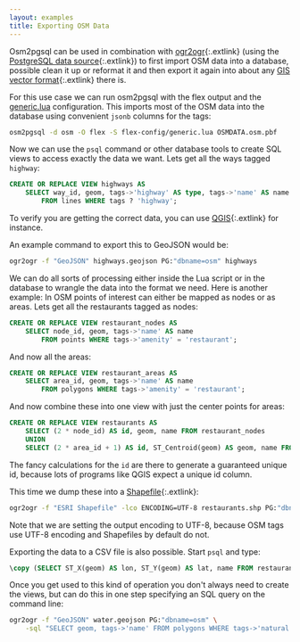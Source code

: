 ```yaml
---
layout: examples
title: Exporting OSM Data
---
```


Osm2pgsql can be used in combination with
[ogr2ogr](https://gdal.org/programs/ogr2ogr.html){:.extlink} (using the
[PostgreSQL data source](https://gdal.org/drivers/vector/pg.html){:.extlink})
to first import OSM data into a database, possible clean it up or reformat it
and then export it again into about any [GIS vector
format](https://gdal.org/drivers/vector/index.html){:.extlink} there is.

For this use case we can run osm2pgsql with the flex output and the
[generic.lua](https://github.com/openstreetmap/osm2pgsql/blob/master/flex-config/generic.lua)
configuration. This imports most of the OSM data into the database using
convenient `jsonb` columns for the tags:

```sh
osm2pgsql -d osm -O flex -S flex-config/generic.lua OSMDATA.osm.pbf
```

Now we can use the `psql` command or other database tools to create SQL views
to access exactly the data we want. Lets get all the ways tagged `highway`:

```sql
CREATE OR REPLACE VIEW highways AS
    SELECT way_id, geom, tags->'highway' AS type, tags->'name' AS name
        FROM lines WHERE tags ? 'highway';
```

To verify you are getting the correct data, you can use
[QGIS](https://qgis.org){:.extlink} for instance.

An example command to export this to GeoJSON would be:

```sh
ogr2ogr -f "GeoJSON" highways.geojson PG:"dbname=osm" highways
```

We can do all sorts of processing either inside the Lua script or in the
database to wrangle the data into the format we need. Here is another example:
In OSM points of interest can either be mapped as nodes or as areas. Lets
get all the restaurants tagged as nodes:

```sql
CREATE OR REPLACE VIEW restaurant_nodes AS
    SELECT node_id, geom, tags->'name' AS name
        FROM points WHERE tags->'amenity' = 'restaurant';
```

And now all the areas:

```sql
CREATE OR REPLACE VIEW restaurant_areas AS
    SELECT area_id, geom, tags->'name' AS name
        FROM polygons WHERE tags->'amenity' = 'restaurant';
```

And now combine these into one view with just the center points for areas:

```sql
CREATE OR REPLACE VIEW restaurants AS
    SELECT (2 * node_id) AS id, geom, name FROM restaurant_nodes
    UNION
    SELECT (2 * area_id + 1) AS id, ST_Centroid(geom) AS geom, name FROM restaurant_areas;
```

The fancy calculations for the `id` are there to generate a guaranteed unique
id, because lots of programs like QGIS expect a unique id column.

This time we dump these into a
[Shapefile](https://en.wikipedia.org/wiki/Shapefile){:.extlink}:

```sh
ogr2ogr -f "ESRI Shapefile" -lco ENCODING=UTF-8 restaurants.shp PG:"dbname=osm" restaurants
```

Note that we are setting the output encoding to UTF-8, because OSM tags use
UTF-8 encoding and Shapefiles by default do not.

Exporting the data to a CSV file is also possible. Start `psql` and type:

```sql
\copy (SELECT ST_X(geom) AS lon, ST_Y(geom) AS lat, name FROM restaurants) TO 'restaurants.csv' WITH csv header;
```

Once you get used to this kind of operation you don't always need to create
the views, but can do this in one step specifying an SQL query on the command
line:

```sh
ogr2ogr -f "GeoJSON" water.geojson PG:"dbname=osm" \
    -sql "SELECT geom, tags->'name' FROM polygons WHERE tags->'natural' = 'water'"
```

